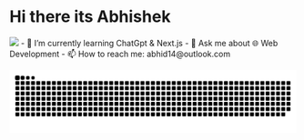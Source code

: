 ### <h1>Hi there its Abhishek</h1>
<img src="https://github.com/TheDudeThatCode/TheDudeThatCode/blob/master/Assets/Hi.gif" width="29px">
- 🌱 I’m currently learning ChatGpt & Next.js
- 💬 Ask me about 🌐 Web Development
- 📫 How to reach me: abhid14@outlook.com

![Contribution-graph](https://github.com/Abhid14/Abhid14/blob/output/github-contribution-grid-snake-dark.svg)
